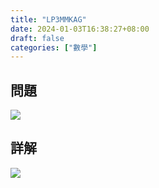 ```yaml
---
title: "LP3MMKAG"
date: 2024-01-03T16:38:27+08:00
draft: false
categories: ["數學"]
---
```

<!--more-->

## 問題
<img src="/posts/solution/LP3MMKAG-q.png">

## 詳解
<img src="/posts/solution/LP3MMKAG-sol.png">

